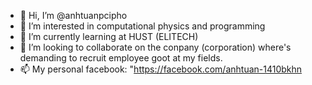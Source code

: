 - 👋 Hi, I’m @anhtuanpcipho
- 👀 I’m interested in computational physics and programming
- 🌱 I’m currently learning at HUST (ELITECH)
- 💞️ I’m looking to collaborate on the conpany (corporation) where's demanding to recruit employee goot at my fields.
- 📫 My personal facebook: "https://facebook.com/anhtuan-1410bkhn

<!---
anhtuanpcipho/anhtuanpcipho is a ✨ special ✨ repository because its `README.md` (this file) appears on your GitHub profile.
You can click the Preview link to take a look at your changes.
--->
